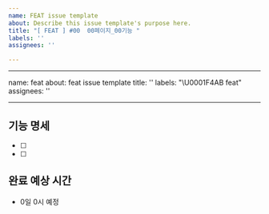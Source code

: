 ```yaml
---
name: FEAT issue template
about: Describe this issue template's purpose here.
title: "[ FEAT ] #00  00페이지_00기능 "
labels: ''
assignees: ''

---
```


---
name: feat
about: feat issue template
title: ''
labels: "\U0001F4AB feat"
assignees: ''

---

## 기능 명세
- [ ] 
- [ ] 

## 완료 예상 시간
- 0일 0시 예정
